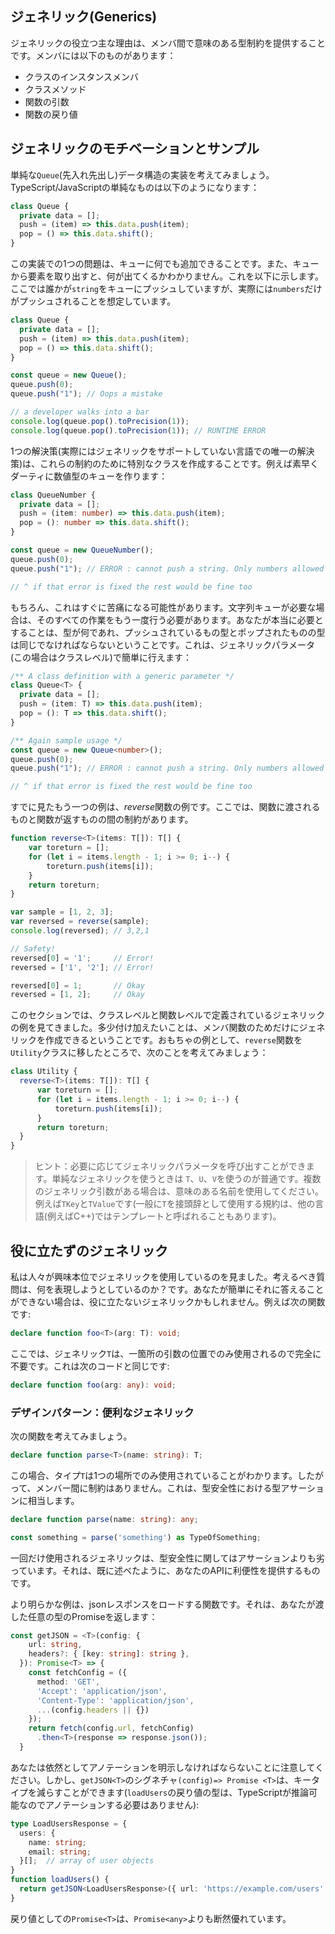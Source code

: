## ジェネリック(Generics)

ジェネリックの役立つ主な理由は、メンバ間で意味のある型制約を提供することです。メンバには以下のものがあります：

* クラスのインスタンスメンバ
* クラスメソッド
* 関数の引数
* 関数の戻り値

## ジェネリックのモチベーションとサンプル

単純な`Queue`(先入れ先出し)データ構造の実装を考えてみましょう。TypeScript/JavaScriptの単純なものは以下のようになります：

```ts
class Queue {
  private data = [];
  push = (item) => this.data.push(item);
  pop = () => this.data.shift();
}
```

この実装での1つの問題は、キューに何でも追加できることです。また、キューから要素を取り出すと、何が出てくるかわかりません。これを以下に示します。ここでは誰かが`string`をキューにプッシュしていますが、実際には`numbers`だけがプッシュされることを想定しています。

```ts
class Queue {
  private data = [];
  push = (item) => this.data.push(item);
  pop = () => this.data.shift();
}

const queue = new Queue();
queue.push(0);
queue.push("1"); // Oops a mistake

// a developer walks into a bar
console.log(queue.pop().toPrecision(1));
console.log(queue.pop().toPrecision(1)); // RUNTIME ERROR
```

1つの解決策(実際にはジェネリックをサポートしていない言語での唯一の解決策)は、これらの制約のために特別なクラスを作成することです。例えば素早くダーティに数値型のキューを作ります：

```ts
class QueueNumber {
  private data = [];
  push = (item: number) => this.data.push(item);
  pop = (): number => this.data.shift();
}

const queue = new QueueNumber();
queue.push(0);
queue.push("1"); // ERROR : cannot push a string. Only numbers allowed

// ^ if that error is fixed the rest would be fine too
```

もちろん、これはすぐに苦痛になる可能性があります。文字列キューが必要な場合は、そのすべての作業をもう一度行う必要があります。あなたが本当に必要とすることは、型が何であれ、プッシュされているもの型とポップされたものの型は同じでなければならないということです。これは、ジェネリックパラメータ(この場合はクラスレベル)で簡単に行えます：

```ts
/** A class definition with a generic parameter */
class Queue<T> {
  private data = [];
  push = (item: T) => this.data.push(item);
  pop = (): T => this.data.shift();
}

/** Again sample usage */
const queue = new Queue<number>();
queue.push(0);
queue.push("1"); // ERROR : cannot push a string. Only numbers allowed

// ^ if that error is fixed the rest would be fine too
```

すでに見たもう一つの例は、*reverse*関数の例です。ここでは、関数に渡されるものと関数が返すものの間の制約があります。

```ts
function reverse<T>(items: T[]): T[] {
    var toreturn = [];
    for (let i = items.length - 1; i >= 0; i--) {
        toreturn.push(items[i]);
    }
    return toreturn;
}

var sample = [1, 2, 3];
var reversed = reverse(sample);
console.log(reversed); // 3,2,1

// Safety!
reversed[0] = '1';     // Error!
reversed = ['1', '2']; // Error!

reversed[0] = 1;       // Okay
reversed = [1, 2];     // Okay
```

このセクションでは、クラスレベルと関数レベルで定義されているジェネリックの例を見てきました。多少付け加えたいことは、メンバ関数のためだけにジェネリックを作成できるということです。おもちゃの例として、`reverse`関数を`Utility`クラスに移したところで、次のことを考えてみましょう：

```ts
class Utility {
  reverse<T>(items: T[]): T[] {
      var toreturn = [];
      for (let i = items.length - 1; i >= 0; i--) {
          toreturn.push(items[i]);
      }
      return toreturn;
  }
}
```

> ヒント：必要に応じてジェネリックパラメータを呼び出すことができます。単純なジェネリックを使うときは `T`、`U`、`V`を使うのが普通です。複数のジェネリック引数がある場合は、意味のある名前を使用してください。例えば`TKey`と`TValue`です(一般に`T`を接頭辞として使用する規約は、他の言語(例えばC++)ではテンプレートと呼ばれることもあります)。

## 役に立たずのジェネリック

私は人々が興味本位でジェネリックを使用しているのを見ました。考えるべき質問は、何を表現しようとしているのか？です。あなたが簡単にそれに答えることができない場合は、役に立たないジェネリックかもしれません。例えば次の関数です:

```ts
declare function foo<T>(arg: T): void;
```
ここでは、ジェネリック`T`は、一箇所の引数の位置でのみ使用されるので完全に不要です。これは次のコードと同じです:

```ts
declare function foo(arg: any): void;
```

### デザインパターン：便利なジェネリック

次の関数を考えてみましょう。

```ts
declare function parse<T>(name: string): T;
```

この場合、タイプ`T`は1つの場所でのみ使用されていることがわかります。したがって、メンバー間に制約はありません。これは、型安全性における型アサーションに相当します。

```ts
declare function parse(name: string): any;

const something = parse('something') as TypeOfSomething;
```

一回だけ使用されるジェネリックは、型安全性に関してはアサーションよりも劣っています。それは、既に述べたように、あなたのAPIに利便性を提供するものです。

より明らかな例は、jsonレスポンスをロードする関数です。それは、あなたが渡した任意の型のPromiseを返します：
```ts
const getJSON = <T>(config: {
    url: string,
    headers?: { [key: string]: string },
  }): Promise<T> => {
    const fetchConfig = ({
      method: 'GET',
      'Accept': 'application/json',
      'Content-Type': 'application/json',
      ...(config.headers || {})
    });
    return fetch(config.url, fetchConfig)
      .then<T>(response => response.json());
  }
```

あなたは依然としてアノテーションを明示しなければならないことに注意してください。しかし、`getJSON<T>`のシグネチャ`(config)=> Promise <T>`は、キータイプを減らすことができます(`loadUsers`の戻り値の型は、TypeScriptが推論可能なのでアノテーションする必要はありません):

```ts
type LoadUsersResponse = {
  users: {
    name: string;
    email: string;
  }[];  // array of user objects
}
function loadUsers() {
  return getJSON<LoadUsersResponse>({ url: 'https://example.com/users' });
}
```

戻り値としての`Promise<T>`は、`Promise<any>`よりも断然優れています。

